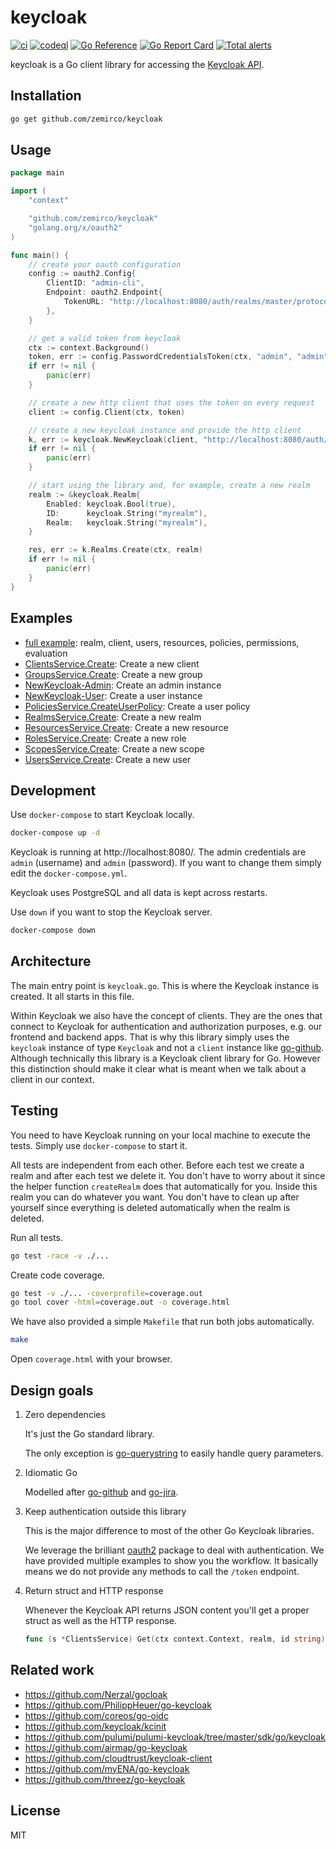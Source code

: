 
# keycloak

[![ci](https://github.com/zemirco/keycloak/workflows/ci/badge.svg)](https://github.com/zemirco/keycloak/actions/workflows/ci.yml)
[![codeql](https://github.com/zemirco/keycloak/workflows/codeql/badge.svg)](https://github.com/zemirco/keycloak/actions/workflows/codeql.yml)
[![Go Reference](https://pkg.go.dev/badge/github.com/zemirco/keycloak.svg)](https://pkg.go.dev/github.com/zemirco/keycloak)
[![Go Report Card](https://goreportcard.com/badge/github.com/zemirco/keycloak)](https://goreportcard.com/report/github.com/zemirco/keycloak)
[![Total alerts](https://img.shields.io/lgtm/alerts/g/zemirco/keycloak.svg?logo=lgtm&logoWidth=18)](https://lgtm.com/projects/g/zemirco/keycloak/alerts/)

keycloak is a Go client library for accessing the [Keycloak API](https://www.keycloak.org/docs-api/12.0/rest-api/index.html).

## Installation

```bash
go get github.com/zemirco/keycloak
```

## Usage

```go
package main

import (
    "context"

    "github.com/zemirco/keycloak"
    "golang.org/x/oauth2"
)

func main() {
    // create your oauth configuration
    config := oauth2.Config{
        ClientID: "admin-cli",
        Endpoint: oauth2.Endpoint{
            TokenURL: "http://localhost:8080/auth/realms/master/protocol/openid-connect/token",
        },
    }

    // get a valid token from keycloak
    ctx := context.Background()
    token, err := config.PasswordCredentialsToken(ctx, "admin", "admin")
    if err != nil {
        panic(err)
    }

    // create a new http client that uses the token on every request
    client := config.Client(ctx, token)

    // create a new keycloak instance and provide the http client
    k, err := keycloak.NewKeycloak(client, "http://localhost:8080/auth/")
    if err != nil {
        panic(err)
    }

    // start using the library and, for example, create a new realm
    realm := &keycloak.Realm{
        Enabled: keycloak.Bool(true),
        ID:      keycloak.String("myrealm"),
        Realm:   keycloak.String("myrealm"),
    }

    res, err := k.Realms.Create(ctx, realm)
    if err != nil {
        panic(err)
    }
}
```

## Examples

- [full example](https://github.com/zemirco/keycloak/blob/main/example_full_test.go): realm, client, users, resources, policies, permissions, evaluation
- [ClientsService.Create](https://pkg.go.dev/github.com/zemirco/keycloak#example-ClientsService.Create): Create a new client
- [GroupsService.Create](https://pkg.go.dev/github.com/zemirco/keycloak#example-GroupsService.Create): Create a new group
- [NewKeycloak-Admin](https://pkg.go.dev/github.com/zemirco/keycloak#example-NewKeycloak-Admin): Create an admin instance
- [NewKeycloak-User](https://pkg.go.dev/github.com/zemirco/keycloak#example-NewKeycloak-User): Create a user instance
- [PoliciesService.CreateUserPolicy](https://pkg.go.dev/github.com/zemirco/keycloak#example-PoliciesService.CreateUserPolicy): Create a user policy
- [RealmsService.Create](https://pkg.go.dev/github.com/zemirco/keycloak#example-RealmsService.Create): Create a new realm
- [ResourcesService.Create](https://pkg.go.dev/github.com/zemirco/keycloak#example-ResourcesService.Create): Create a new resource
- [RolesService.Create](https://pkg.go.dev/github.com/zemirco/keycloak#example-RolesService.Create): Create a new role
- [ScopesService.Create](https://pkg.go.dev/github.com/zemirco/keycloak#example-ScopesService.Create): Create a new scope
- [UsersService.Create](https://pkg.go.dev/github.com/zemirco/keycloak#example-UsersService.Create): Create a new user

## Development

Use `docker-compose` to start Keycloak locally.

```bash
docker-compose up -d
```

Keycloak is running at http://localhost:8080/. The admin credentials are `admin` (username) and `admin` (password). If you want to change them simply edit the `docker-compose.yml`.

Keycloak uses PostgreSQL and all data is kept across restarts.

Use `down` if you want to stop the Keycloak server.

```bash
docker-compose down
```

## Architecture

The main entry point is `keycloak.go`. This is where the Keycloak instance is created. It all starts in this file.

Within Keycloak we also have the concept of clients. They are the ones that connect to Keycloak for authentication and authorization purposes, e.g. our frontend and backend apps. That is why this library simply uses the `keycloak` instance of type `Keycloak` and not a `client` instance like [go-github](https://github.com/google/go-github). Although technically this library is a Keycloak client library for Go. However this distinction should make it clear what is meant when we talk about a client in our context.

## Testing

You need to have Keycloak running on your local machine to execute the tests. Simply use `docker-compose` to start it.

All tests are independent from each other. Before each test we create a realm and after each test we delete it. You don't have to worry about it since the helper function `createRealm` does that automatically for you. Inside this realm you can do whatever you want. You don't have to clean up after yourself since everything is deleted automatically when the realm is deleted.

Run all tests.

```bash
go test -race -v ./...
```

Create code coverage.

```bash
go test -v ./... -coverprofile=coverage.out
go tool cover -html=coverage.out -o coverage.html
```

We have also provided a simple `Makefile` that run both jobs automatically.

```bash
make
```

Open `coverage.html` with your browser.

## Design goals

1. Zero dependencies

    It's just the Go standard library.

    The only exception is [go-querystring](https://github.com/google/go-querystring) to easily handle query parameters.

1. Idiomatic Go

    Modelled after [go-github](https://github.com/google/go-github) and [go-jira](https://github.com/andygrunwald/go-jira).

1. Keep authentication outside this library

    This is the major difference to most of the other Go Keycloak libraries.

    We leverage the brilliant [oauth2](https://github.com/golang/oauth2) package to deal with authentication. We have provided multiple examples to show you the workflow. It basically means we do not provide any methods to call the `/token` endpoint.

1. Return struct and HTTP response

    Whenever the Keycloak API returns JSON content you'll get a proper struct as well as the HTTP response.

    ```go
    func (s *ClientsService) Get(ctx context.Context, realm, id string) (*Client, *http.Response, error)
    ```

## Related work

- https://github.com/Nerzal/gocloak
- https://github.com/PhilippHeuer/go-keycloak
- https://github.com/coreos/go-oidc
- https://github.com/keycloak/kcinit
- https://github.com/pulumi/pulumi-keycloak/tree/master/sdk/go/keycloak
- https://github.com/airmap/go-keycloak
- https://github.com/cloudtrust/keycloak-client
- https://github.com/myENA/go-keycloak
- https://github.com/threez/go-keycloak

## License

MIT
